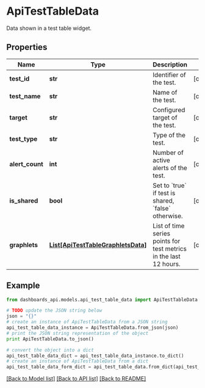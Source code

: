 # ApiTestTableData

Data shown in a test table widget.

## Properties
Name | Type | Description | Notes
------------ | ------------- | ------------- | -------------
**test_id** | **str** | Identifier of the test. | [optional] 
**test_name** | **str** | Name of the test. | [optional] 
**target** | **str** | Configured target of the test. | [optional] 
**test_type** | **str** | Type of the test. | [optional] 
**alert_count** | **int** | Number of active alerts of the test. | [optional] 
**is_shared** | **bool** | Set to &#x60;true&#x60; if test is shared, &#x60;false&#x60; otherwise. | [optional] 
**graphlets** | [**List[ApiTestTableGraphletsData]**](ApiTestTableGraphletsData.md) | List of time series points for test metrics in the last 12 hours. | [optional] 

## Example

```python
from dashboards_api.models.api_test_table_data import ApiTestTableData

# TODO update the JSON string below
json = "{}"
# create an instance of ApiTestTableData from a JSON string
api_test_table_data_instance = ApiTestTableData.from_json(json)
# print the JSON string representation of the object
print ApiTestTableData.to_json()

# convert the object into a dict
api_test_table_data_dict = api_test_table_data_instance.to_dict()
# create an instance of ApiTestTableData from a dict
api_test_table_data_form_dict = api_test_table_data.from_dict(api_test_table_data_dict)
```
[[Back to Model list]](../README.md#documentation-for-models) [[Back to API list]](../README.md#documentation-for-api-endpoints) [[Back to README]](../README.md)


